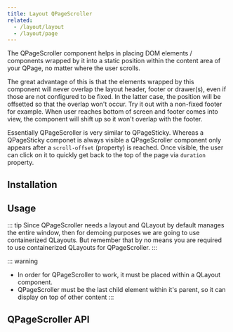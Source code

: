 ```yaml
---
title: Layout QPageScroller
related:
  - /layout/layout
  - /layout/page
---
```


The QPageScroller component helps in placing DOM elements / components wrapped by it into a static position within the content area of your QPage, no matter where the user scrolls.

The great advantage of this is that the elements wrapped by this component will never overlap the layout header, footer or drawer(s), even if those are not configured to be fixed. In the latter case, the position will be offsetted so that the overlap won't occur.
Try it out with a non-fixed footer for example. When user reaches bottom of screen and footer comes into view, the component will shift up so it won't overlap with the footer.

Essentially QPageScroller is very similar to QPageSticky. Whereas a QPageSticky componet is always visible a QPageScroller component only appears after a `scroll-offset` (property) is reached. Once visible, the user can click on it to quickly get back to the top of the page via `duration` property.

## Installation
<doc-installation components="QPageScroller" />

## Usage
::: tip
Since QPageScroller needs a layout and QLayout by default manages the entire window, then for demoing purposes we are going to use containerized QLayouts. But remember that by no means you are required to use containerized QLayouts for QPageScroller.
:::

::: warning
* In order for QPageScroller to work, it must be placed within a QLayout component.
* QPageScroller must be the last child element within it's parent, so it can display on top of other content
:::

<doc-example title="Basic" file="QPageScroller/Basic" />

<doc-example title="Expanded" file="QPageScroller/Expanded" />

## QPageScroller API
<doc-api file="QPageScroller" />
